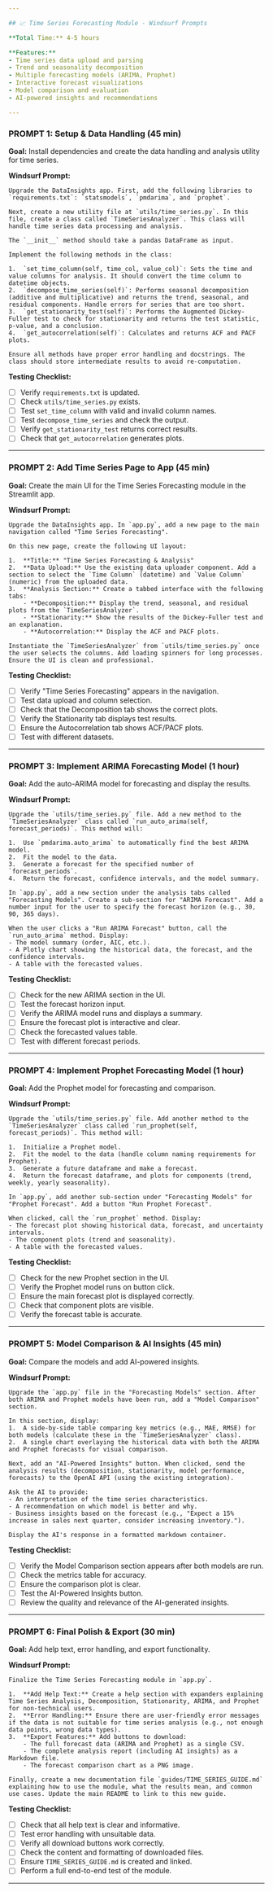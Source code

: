 ```yaml
---

## 📈 Time Series Forecasting Module - Windsurf Prompts

**Total Time:** 4-5 hours

**Features:**
- Time series data upload and parsing
- Trend and seasonality decomposition
- Multiple forecasting models (ARIMA, Prophet)
- Interactive forecast visualizations
- Model comparison and evaluation
- AI-powered insights and recommendations

---
```


### **PROMPT 1: Setup & Data Handling** (45 min)

**Goal:** Install dependencies and create the data handling and analysis utility for time series.

**Windsurf Prompt:**

```
Upgrade the DataInsights app. First, add the following libraries to `requirements.txt`: `statsmodels`, `pmdarima`, and `prophet`. 

Next, create a new utility file at `utils/time_series.py`. In this file, create a class called `TimeSeriesAnalyzer`. This class will handle time series data processing and analysis. 

The `__init__` method should take a pandas DataFrame as input. 

Implement the following methods in the class:

1.  `set_time_column(self, time_col, value_col)`: Sets the time and value columns for analysis. It should convert the time column to datetime objects.
2.  `decompose_time_series(self)`: Performs seasonal decomposition (additive and multiplicative) and returns the trend, seasonal, and residual components. Handle errors for series that are too short.
3.  `get_stationarity_test(self)`: Performs the Augmented Dickey-Fuller test to check for stationarity and returns the test statistic, p-value, and a conclusion.
4.  `get_autocorrelation(self)`: Calculates and returns ACF and PACF plots.

Ensure all methods have proper error handling and docstrings. The class should store intermediate results to avoid re-computation.
```

**Testing Checklist:**
- [ ] Verify `requirements.txt` is updated.
- [ ] Check `utils/time_series.py` exists.
- [ ] Test `set_time_column` with valid and invalid column names.
- [ ] Test `decompose_time_series` and check the output.
- [ ] Verify `get_stationarity_test` returns correct results.
- [ ] Check that `get_autocorrelation` generates plots.

---

### **PROMPT 2: Add Time Series Page to App** (45 min)

**Goal:** Create the main UI for the Time Series Forecasting module in the Streamlit app.

**Windsurf Prompt:**

```
Upgrade the DataInsights app. In `app.py`, add a new page to the main navigation called "Time Series Forecasting". 

On this new page, create the following UI layout:

1.  **Title:** "Time Series Forecasting & Analysis"
2.  **Data Upload:** Use the existing data uploader component. Add a section to select the `Time Column` (datetime) and `Value Column` (numeric) from the uploaded data.
3.  **Analysis Section:** Create a tabbed interface with the following tabs:
    - **Decomposition:** Display the trend, seasonal, and residual plots from the `TimeSeriesAnalyzer`.
    - **Stationarity:** Show the results of the Dickey-Fuller test and an explanation.
    - **Autocorrelation:** Display the ACF and PACF plots.

Instantiate the `TimeSeriesAnalyzer` from `utils/time_series.py` once the user selects the columns. Add loading spinners for long processes. Ensure the UI is clean and professional.
```

**Testing Checklist:**
- [ ] Verify "Time Series Forecasting" appears in the navigation.
- [ ] Test data upload and column selection.
- [ ] Check that the Decomposition tab shows the correct plots.
- [ ] Verify the Stationarity tab displays test results.
- [ ] Ensure the Autocorrelation tab shows ACF/PACF plots.
- [ ] Test with different datasets.

---

### **PROMPT 3: Implement ARIMA Forecasting Model** (1 hour)

**Goal:** Add the auto-ARIMA model for forecasting and display the results.

**Windsurf Prompt:**

```
Upgrade the `utils/time_series.py` file. Add a new method to the `TimeSeriesAnalyzer` class called `run_auto_arima(self, forecast_periods)`. This method will:

1.  Use `pmdarima.auto_arima` to automatically find the best ARIMA model.
2.  Fit the model to the data.
3.  Generate a forecast for the specified number of `forecast_periods`.
4.  Return the forecast, confidence intervals, and the model summary.

In `app.py`, add a new section under the analysis tabs called "Forecasting Models". Create a sub-section for "ARIMA Forecast". Add a number input for the user to specify the forecast horizon (e.g., 30, 90, 365 days). 

When the user clicks a "Run ARIMA Forecast" button, call the `run_auto_arima` method. Display:
- The model summary (order, AIC, etc.).
- A Plotly chart showing the historical data, the forecast, and the confidence intervals.
- A table with the forecasted values.
```

**Testing Checklist:**
- [ ] Check for the new ARIMA section in the UI.
- [ ] Test the forecast horizon input.
- [ ] Verify the ARIMA model runs and displays a summary.
- [ ] Ensure the forecast plot is interactive and clear.
- [ ] Check the forecasted values table.
- [ ] Test with different forecast periods.

---

### **PROMPT 4: Implement Prophet Forecasting Model** (1 hour)

**Goal:** Add the Prophet model for forecasting and comparison.

**Windsurf Prompt:**

```
Upgrade the `utils/time_series.py` file. Add another method to the `TimeSeriesAnalyzer` class called `run_prophet(self, forecast_periods)`. This method will:

1.  Initialize a Prophet model.
2.  Fit the model to the data (handle column naming requirements for Prophet).
3.  Generate a future dataframe and make a forecast.
4.  Return the forecast dataframe, and plots for components (trend, weekly, yearly seasonality).

In `app.py`, add another sub-section under "Forecasting Models" for "Prophet Forecast". Add a button "Run Prophet Forecast".

When clicked, call the `run_prophet` method. Display:
- The forecast plot showing historical data, forecast, and uncertainty intervals.
- The component plots (trend and seasonality).
- A table with the forecasted values.
```

**Testing Checklist:**
- [ ] Check for the new Prophet section in the UI.
- [ ] Verify the Prophet model runs on button click.
- [ ] Ensure the main forecast plot is displayed correctly.
- [ ] Check that component plots are visible.
- [ ] Verify the forecast table is accurate.

---

### **PROMPT 5: Model Comparison & AI Insights** (45 min)

**Goal:** Compare the models and add AI-powered insights.

**Windsurf Prompt:**

```
Upgrade the `app.py` file in the "Forecasting Models" section. After both ARIMA and Prophet models have been run, add a "Model Comparison" section. 

In this section, display:
1.  A side-by-side table comparing key metrics (e.g., MAE, RMSE) for both models (calculate these in the `TimeSeriesAnalyzer` class).
2.  A single chart overlaying the historical data with both the ARIMA and Prophet forecasts for visual comparison.

Next, add an "AI-Powered Insights" button. When clicked, send the analysis results (decomposition, stationarity, model performance, forecasts) to the OpenAI API (using the existing integration). 

Ask the AI to provide:
- An interpretation of the time series characteristics.
- A recommendation on which model is better and why.
- Business insights based on the forecast (e.g., "Expect a 15% increase in sales next quarter, consider increasing inventory.").

Display the AI's response in a formatted markdown container.
```

**Testing Checklist:**
- [ ] Verify the Model Comparison section appears after both models are run.
- [ ] Check the metrics table for accuracy.
- [ ] Ensure the comparison plot is clear.
- [ ] Test the AI-Powered Insights button.
- [ ] Review the quality and relevance of the AI-generated insights.

---

### **PROMPT 6: Final Polish & Export** (30 min)

**Goal:** Add help text, error handling, and export functionality.

**Windsurf Prompt:**

```
Finalize the Time Series Forecasting module in `app.py`.

1.  **Add Help Text:** Create a help section with expanders explaining Time Series Analysis, Decomposition, Stationarity, ARIMA, and Prophet for non-technical users.
2.  **Error Handling:** Ensure there are user-friendly error messages if the data is not suitable for time series analysis (e.g., not enough data points, wrong data types).
3.  **Export Features:** Add buttons to download:
    - The full forecast data (ARIMA and Prophet) as a single CSV.
    - The complete analysis report (including AI insights) as a Markdown file.
    - The forecast comparison chart as a PNG image.

Finally, create a new documentation file `guides/TIME_SERIES_GUIDE.md` explaining how to use the module, what the results mean, and common use cases. Update the main README to link to this new guide.
```

**Testing Checklist:**
- [ ] Check that all help text is clear and informative.
- [ ] Test error handling with unsuitable data.
- [ ] Verify all download buttons work correctly.
- [ ] Check the content and formatting of downloaded files.
- [ ] Ensure `TIME_SERIES_GUIDE.md` is created and linked.
- [ ] Perform a full end-to-end test of the module.

---

